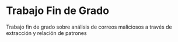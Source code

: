 # Trabajo Fin de Grado

Trabajo fin de grado sobre análisis de correos maliciosos a través de extracción y relación de patrones
